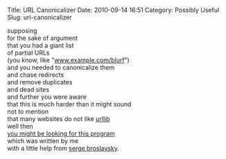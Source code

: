 Title: URL Canonicalizer
Date: 2010-09-14 16:51
Category: Possibly Useful
Slug: url-canonicalizer

supposing  
for the sake of argument  
that you had a giant list  
of partial URLs  
(you know, like "www.example.com/blurf")  
and you needed to canonicalize them  
and chase redirects  
and remove duplicates  
and dead sites  
and further you were aware  
that this is much harder than it might sound  
not to mention  
that many websites do not like
[urllib](http://docs.python.org/library/urllib2.html)  
well then  
[you might be looking for this program](/scratchpad/canonurls)  
which was written by me  
with a little help from [serge
broslavsky](http://stackoverflow.com/users/129815/serge-broslavsky).

